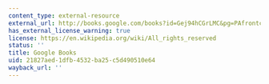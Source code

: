 ```yaml
---
content_type: external-resource
external_url: http://books.google.com/books?id=Gej94hCGrLMC&pg=PAfrontcover
has_external_license_warning: true
license: https://en.wikipedia.org/wiki/All_rights_reserved
status: ''
title: Google Books
uid: 21827aed-1dfb-4532-ba25-c5d490510e64
wayback_url: ''
---
```

